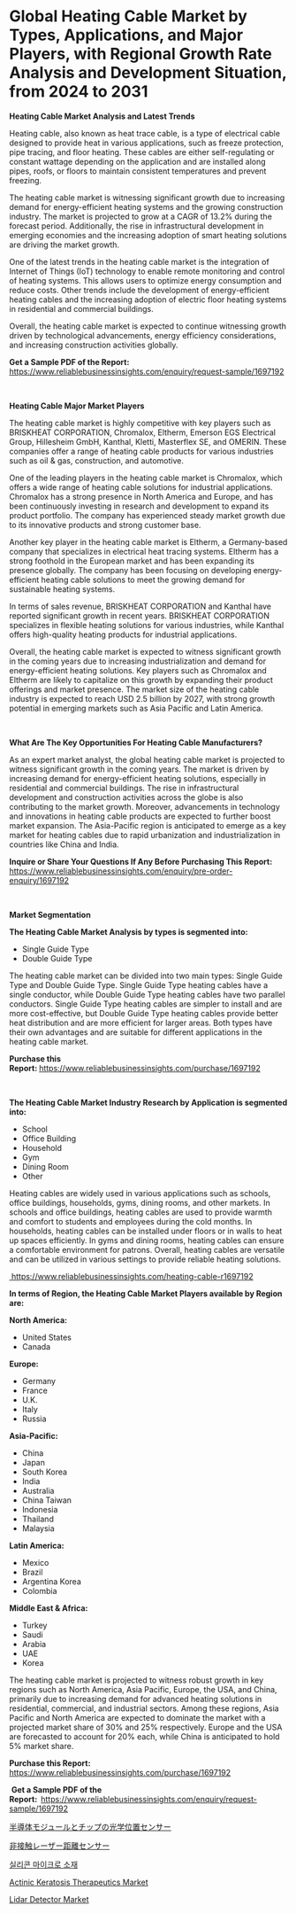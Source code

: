 <p><h1>Global Heating Cable Market by Types, Applications, and Major Players, with Regional Growth Rate Analysis and Development Situation, from 2024 to 2031</h1></p><p><strong>Heating Cable Market Analysis and Latest Trends</strong></p>
<p><p>Heating cable, also known as heat trace cable, is a type of electrical cable designed to provide heat in various applications, such as freeze protection, pipe tracing, and floor heating. These cables are either self-regulating or constant wattage depending on the application and are installed along pipes, roofs, or floors to maintain consistent temperatures and prevent freezing.</p><p>The heating cable market is witnessing significant growth due to increasing demand for energy-efficient heating systems and the growing construction industry. The market is projected to grow at a CAGR of 13.2% during the forecast period. Additionally, the rise in infrastructural development in emerging economies and the increasing adoption of smart heating solutions are driving the market growth.</p><p>One of the latest trends in the heating cable market is the integration of Internet of Things (IoT) technology to enable remote monitoring and control of heating systems. This allows users to optimize energy consumption and reduce costs. Other trends include the development of energy-efficient heating cables and the increasing adoption of electric floor heating systems in residential and commercial buildings.</p><p>Overall, the heating cable market is expected to continue witnessing growth driven by technological advancements, energy efficiency considerations, and increasing construction activities globally.</p></p>
<p><strong>Get a Sample PDF of the Report:&nbsp;</strong> <a href="https://www.reliablebusinessinsights.com/enquiry/request-sample/1697192">https://www.reliablebusinessinsights.com/enquiry/request-sample/1697192</a></p>
<p>&nbsp;</p>
<p><strong>Heating Cable Major Market Players</strong></p>
<p><p>The heating cable market is highly competitive with key players such as BRISKHEAT CORPORATION, Chromalox, Eltherm, Emerson EGS Electrical Group, Hillesheim GmbH, Kanthal, Kletti, Masterflex SE, and OMERIN. These companies offer a range of heating cable products for various industries such as oil & gas, construction, and automotive.</p><p>One of the leading players in the heating cable market is Chromalox, which offers a wide range of heating cable solutions for industrial applications. Chromalox has a strong presence in North America and Europe, and has been continuously investing in research and development to expand its product portfolio. The company has experienced steady market growth due to its innovative products and strong customer base.</p><p>Another key player in the heating cable market is Eltherm, a Germany-based company that specializes in electrical heat tracing systems. Eltherm has a strong foothold in the European market and has been expanding its presence globally. The company has been focusing on developing energy-efficient heating cable solutions to meet the growing demand for sustainable heating systems.</p><p>In terms of sales revenue, BRISKHEAT CORPORATION and Kanthal have reported significant growth in recent years. BRISKHEAT CORPORATION specializes in flexible heating solutions for various industries, while Kanthal offers high-quality heating products for industrial applications.</p><p>Overall, the heating cable market is expected to witness significant growth in the coming years due to increasing industrialization and demand for energy-efficient heating solutions. Key players such as Chromalox and Eltherm are likely to capitalize on this growth by expanding their product offerings and market presence. The market size of the heating cable industry is expected to reach USD 2.5 billion by 2027, with strong growth potential in emerging markets such as Asia Pacific and Latin America.</p></p>
<p>&nbsp;</p>
<p><strong>What Are The Key Opportunities For Heating Cable Manufacturers?</strong></p>
<p><p>As an expert market analyst, the global heating cable market is projected to witness significant growth in the coming years. The market is driven by increasing demand for energy-efficient heating solutions, especially in residential and commercial buildings. The rise in infrastructural development and construction activities across the globe is also contributing to the market growth. Moreover, advancements in technology and innovations in heating cable products are expected to further boost market expansion. The Asia-Pacific region is anticipated to emerge as a key market for heating cables due to rapid urbanization and industrialization in countries like China and India.</p></p>
<p><strong>Inquire or Share Your Questions If Any Before Purchasing This Report:</strong> <a href="https://www.reliablebusinessinsights.com/enquiry/pre-order-enquiry/1697192">https://www.reliablebusinessinsights.com/enquiry/pre-order-enquiry/1697192</a></p>
<p>&nbsp;</p>
<p><strong>Market Segmentation</strong></p>
<p><strong>The Heating Cable Market Analysis by types is segmented into:</strong></p>
<p><ul><li>Single Guide Type</li><li>Double Guide Type</li></ul></p>
<p><p>The heating cable market can be divided into two main types: Single Guide Type and Double Guide Type. Single Guide Type heating cables have a single conductor, while Double Guide Type heating cables have two parallel conductors. Single Guide Type heating cables are simpler to install and are more cost-effective, but Double Guide Type heating cables provide better heat distribution and are more efficient for larger areas. Both types have their own advantages and are suitable for different applications in the heating cable market.</p></p>
<p><strong>Purchase this Report:&nbsp;</strong><a href="https://www.reliablebusinessinsights.com/purchase/1697192">https://www.reliablebusinessinsights.com/purchase/1697192</a></p>
<p>&nbsp;</p>
<p><strong>The Heating Cable Market Industry Research by Application is segmented into:</strong></p>
<p><ul><li>School</li><li>Office Building</li><li>Household</li><li>Gym</li><li>Dining Room</li><li>Other</li></ul></p>
<p><p>Heating cables are widely used in various applications such as schools, office buildings, households, gyms, dining rooms, and other markets. In schools and office buildings, heating cables are used to provide warmth and comfort to students and employees during the cold months. In households, heating cables can be installed under floors or in walls to heat up spaces efficiently. In gyms and dining rooms, heating cables can ensure a comfortable environment for patrons. Overall, heating cables are versatile and can be utilized in various settings to provide reliable heating solutions.</p></p>
<p><a href="https://www.reliablebusinessinsights.com/heating-cable-r1697192">&nbsp;https://www.reliablebusinessinsights.com/heating-cable-r1697192</a></p>
<p><strong>In terms of Region, the Heating Cable Market Players available by Region are:</strong></p>
<p>
    <p> <strong> North America: </strong>
        <ul>
            <li>United States</li>
            <li>Canada</li>
        </ul>
        </p> 
    <p> <strong> Europe: </strong>
        <ul>
            <li>Germany</li>
            <li>France</li>
            <li>U.K.</li>
            <li>Italy</li>
            <li>Russia</li>
        </ul>
        </p> 
    <p> <strong> Asia-Pacific: </strong>
        <ul>
            <li>China</li>
            <li>Japan</li>
            <li>South Korea</li>
            <li>India</li>
            <li>Australia</li>
            <li>China Taiwan</li>
            <li>Indonesia</li>
            <li>Thailand</li>
            <li>Malaysia</li>
        </ul>
        </p> 
    <p> <strong> Latin America: </strong>
        <ul>
            <li>Mexico</li>
            <li>Brazil</li>
            <li>Argentina Korea</li>
            <li>Colombia</li>
        </ul>
        </p> 
    <p> <strong> Middle East & Africa: </strong>
        <ul>
            <li>Turkey</li>
            <li>Saudi</li>
            <li>Arabia</li>
            <li>UAE</li>
            <li>Korea</li>
        </ul>
    </p>
    </p>
<p><p>The heating cable market is projected to witness robust growth in key regions such as North America, Asia Pacific, Europe, the USA, and China, primarily due to increasing demand for advanced heating solutions in residential, commercial, and industrial sectors. Among these regions, Asia Pacific and North America are expected to dominate the market with a projected market share of 30% and 25% respectively. Europe and the USA are forecasted to account for 20% each, while China is anticipated to hold 5% market share.</p></p>
<p><strong>Purchase this Report: </strong><a href="https://www.reliablebusinessinsights.com/purchase/1697192">https://www.reliablebusinessinsights.com/purchase/1697192</a></p>
<p>&nbsp;<strong>Get a Sample PDF of the Report:&nbsp;&nbsp;</strong><a href="https://www.reliablebusinessinsights.com/enquiry/request-sample/1697192">https://www.reliablebusinessinsights.com/enquiry/request-sample/1697192</a></p>
<p><strong></strong></p>
<p><p><a href="https://github.com/ihabdkwlxs948/Market-Research-Report-List-2/blob/main/3151176124487.md">半導体モジュールとチップの光学位置センサー</a></p><p><a href="https://github.com/DayanaRunolfsdottir/Market-Research-Report-List-1/blob/main/2866583124486.md">非接触レーザー距離センサー</a></p><p><a href="https://github.com/Wesleyeilly8796202/Market-Research-Report-List-1/blob/main/4024875122511.md">실리콘 마이크로 소재</a></p><p><a href="https://github.com/jerrycopelandthomaswsqd8q/Market-Research-Report-List-3/blob/main/actinic-keratosis-therapeutics-market.md">Actinic Keratosis Therapeutics Market</a></p><p><a href="https://github.com/cecuraprangm/Market-Research-Report-List-3/blob/main/lidar-detector-market.md">Lidar Detector Market</a></p></p>
